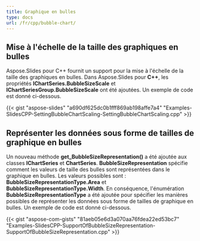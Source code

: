 ```yaml
---
title: Graphique en bulles
type: docs
url: /fr/cpp/bubble-chart/
---
```


## **Mise à l'échelle de la taille des graphiques en bulles**
Aspose.Slides pour C++ fournit un support pour la mise à l'échelle de la taille des graphiques en bulles. Dans Aspose.Slides pour **C++**, les propriétés **IChartSeries.BubbleSizeScale** et **IChartSeriesGroup.BubbleSizeScale** ont été ajoutées. Un exemple de code est donné ci-dessous. 

{{< gist "aspose-slides" "a690df625dc0b1fff869ab198affe7a4" "Examples-SlidesCPP-SettingBubbleChartScaling-SettingBubbleChartScaling.cpp" >}}


## **Représenter les données sous forme de tailles de graphique en bulles**
Un nouveau méthode **get_BubbleSizeRepresentation()** a été ajoutée aux classes **IChartSeries** et **ChartSeries**. **BubbleSizeRepresentation** spécifie comment les valeurs de taille des bulles sont représentées dans le graphique en bulles. Les valeurs possibles sont : **BubbleSizeRepresentationType.Area** et **BubbleSizeRepresentationType.Width**. En conséquence, l'énumération **BubbleSizeRepresentationType** a été ajoutée pour spécifier les manières possibles de représenter les données sous forme de tailles de graphique en bulles. Un exemple de code est donné ci-dessous.

{{< gist "aspose-com-gists" "81aeb05e6d3a070aa76fdea22ed53bc7" "Examples-SlidesCPP-SupportOfBubbleSizeRepresentation-SupportOfBubbleSizeRepresentation.cpp" >}}